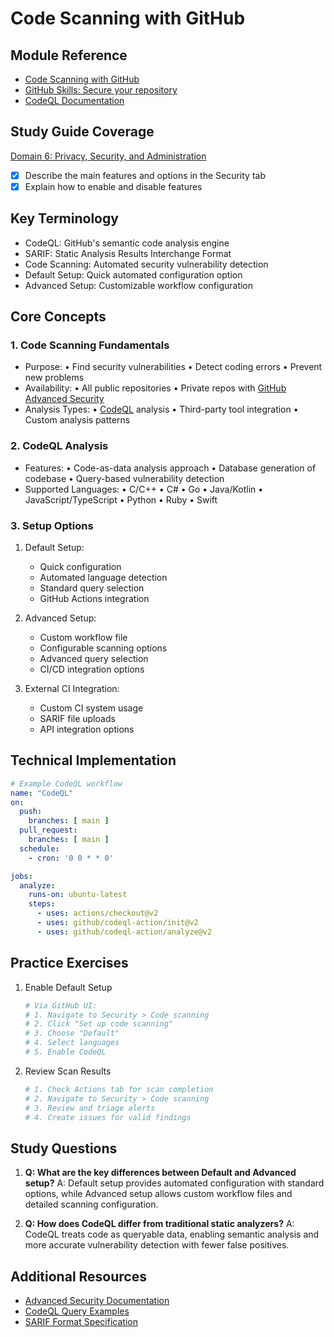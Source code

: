 # Code Scanning with GitHub

## Module Reference

- [Code Scanning with GitHub](https://learn.microsoft.com/en-us/training/modules/code-scanning-github/)
- [GitHub Skills: Secure your repository](https://github.com/skills/secure-repository-supply-chain)
- [CodeQL Documentation](https://codeql.github.com/docs/)

## Study Guide Coverage

[Domain 6: Privacy, Security, and Administration](https://github.com/LadyKerr/github-certification-guide/blob/main/study-guides/gh-foundations.md#domain-6-privacy-security-and-administration)

- [x] Describe the main features and options in the Security tab
- [x] Explain how to enable and disable features

## Key Terminology

- CodeQL: GitHub's semantic code analysis engine
- SARIF: Static Analysis Results Interchange Format
- Code Scanning: Automated security vulnerability detection
- Default Setup: Quick automated configuration option
- Advanced Setup: Customizable workflow configuration

## Core Concepts

### 1. Code Scanning Fundamentals

- Purpose:
  • Find security vulnerabilities
  • Detect coding errors
  • Prevent new problems
- Availability:
  • All public repositories
  • Private repos with [GitHub Advanced Security](./03-github-products.md#enterprise-accounts)
- Analysis Types:
  • [CodeQL](https://codeql.github.com/docs/) analysis
  • Third-party tool integration
  • Custom analysis patterns

### 2. CodeQL Analysis

- Features:
  • Code-as-data analysis approach
  • Database generation of codebase
  • Query-based vulnerability detection
- Supported Languages:
  • C/C++
  • C#
  • Go
  • Java/Kotlin
  • JavaScript/TypeScript
  • Python
  • Ruby
  • Swift

### 3. Setup Options

1. Default Setup:
   - Quick configuration
   - Automated language detection
   - Standard query selection
   - GitHub Actions integration

2. Advanced Setup:
   - Custom workflow file
   - Configurable scanning options
   - Advanced query selection
   - CI/CD integration options

3. External CI Integration:
   - Custom CI system usage
   - SARIF file uploads
   - API integration options

## Technical Implementation

```yaml
# Example CodeQL workflow
name: "CodeQL"
on:
  push:
    branches: [ main ]
  pull_request:
    branches: [ main ]
  schedule:
    - cron: '0 0 * * 0'

jobs:
  analyze:
    runs-on: ubuntu-latest
    steps:
      - uses: actions/checkout@v2
      - uses: github/codeql-action/init@v2
      - uses: github/codeql-action/analyze@v2
```

## Practice Exercises

1. Enable Default Setup

    ```bash
    # Via GitHub UI:
    # 1. Navigate to Security > Code scanning
    # 2. Click "Set up code scanning"
    # 3. Choose "Default"
    # 4. Select languages
    # 5. Enable CodeQL
    ```

2. Review Scan Results

    ```bash
    # 1. Check Actions tab for scan completion
    # 2. Navigate to Security > Code scanning
    # 3. Review and triage alerts
    # 4. Create issues for valid findings
    ```

## Study Questions

1. **Q: What are the key differences between Default and Advanced setup?**
   A: Default setup provides automated configuration with standard
      options, while Advanced setup allows custom workflow files
      and detailed scanning configuration.

2. **Q: How does CodeQL differ from traditional static analyzers?**
   A: CodeQL treats code as queryable data, enabling semantic
      analysis and more accurate vulnerability detection with
      fewer false positives.

## Additional Resources

- [Advanced Security Documentation](https://docs.github.com/en/code-security)
- [CodeQL Query Examples](https://github.com/github/codeql)
- [SARIF Format Specification](https://sarifweb.azurewebsites.net/)
